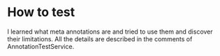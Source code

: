 # How to test
I learned what meta annotations are and tried to use them and discover their limitations. All the details are described in the comments of AnnotationTestService. 